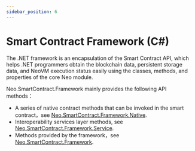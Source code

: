 ```yaml
---
sidebar_position: 6
---
```

# Smart Contract Framework (C#)

The .NET framework is an encapsulation of the Smart Contract API, which helps .NET programmers obtain the blockchain data, persistent storage data, and NeoVM execution status easily using the classes, methods, and properties of the core Neo module.

Neo.SmartContract.Framework mainly provides the following API methods：

- A series of native contract methods that can be invoked in the smart contract，see [Neo.SmartContract.Framework.Native](../../reference/scapi/framework/native/index.md). 
- Interoperability services layer methods, see [Neo.SmartContract.Framework.Service](../../reference/scapi/framework/services/index.md).
- Methods provided by the framework，see [Neo.SmartContract.Framework](../../reference/scapi/framework/index.md).

